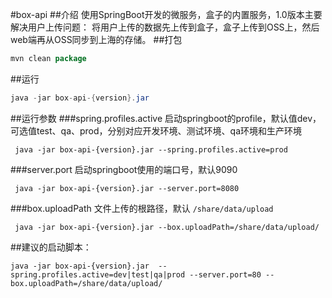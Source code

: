 #box-api
##介绍
使用SpringBoot开发的微服务，盒子的内置服务，1.0版本主要解决用户上传问题：
将用户上传的数据先上传到盒子，盒子上传到OSS上，然后web端再从OSS同步到上海的存储。
##打包
```java
mvn clean package
```
##运行
```java
java -jar box-api-{version}.jar 
```
##运行参数
###spring.profiles.active
启动springboot的profile，默认值dev，可选值test、qa、prod，分别对应开发环境、测试环境、qa环境和生产环境
```
 java -jar box-api-{version}.jar --spring.profiles.active=prod
```
###server.port
启动springboot使用的端口号，默认9090
```
 java -jar box-api-{version}.jar --server.port=8080
```
###box.uploadPath
文件上传的根路径，默认 ```/share/data/upload```
```
 java -jar box-api-{version}.jar --box.uploadPath=/share/data/upload/
```
##建议的启动脚本：
```
java -jar box-api-{version}.jar  --spring.profiles.active=dev|test|qa|prod --server.port=80 --box.uploadPath=/share/data/upload/
```
